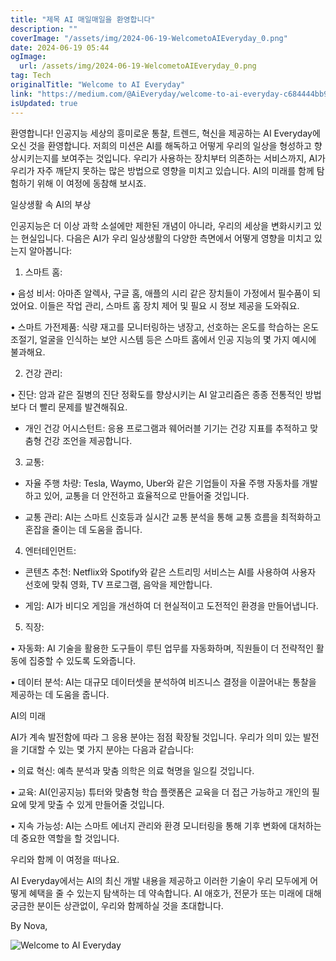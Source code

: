 ```yaml
---
title: "제목 AI 매일매일을 환영합니다"
description: ""
coverImage: "/assets/img/2024-06-19-WelcometoAIEveryday_0.png"
date: 2024-06-19 05:44
ogImage: 
  url: /assets/img/2024-06-19-WelcometoAIEveryday_0.png
tag: Tech
originalTitle: "Welcome to AI Everyday"
link: "https://medium.com/@AiEveryday/welcome-to-ai-everyday-c684444bb91f"
isUpdated: true
---
```






환영합니다! 인공지능 세상의 흥미로운 통찰, 트렌드, 혁신을 제공하는 AI Everyday에 오신 것을 환영합니다. 저희의 미션은 AI를 해독하고 어떻게 우리의 일상을 형성하고 향상시키는지를 보여주는 것입니다. 우리가 사용하는 장치부터 의존하는 서비스까지, AI가 우리가 자주 깨닫지 못하는 많은 방법으로 영향을 미치고 있습니다. AI의 미래를 함께 탐험하기 위해 이 여정에 동참해 보시죠.

일상생활 속 AI의 부상

인공지능은 더 이상 과학 소설에만 제한된 개념이 아니라, 우리의 세상을 변화시키고 있는 현실입니다. 다음은 AI가 우리 일상생활의 다양한 측면에서 어떻게 영향을 미치고 있는지 알아봅니다:

1. 스마트 홈:

<div class="content-ad"></div>

• 음성 비서: 아마존 알렉사, 구글 홈, 애플의 시리 같은 장치들이 가정에서 필수품이 되었어요. 이들은 작업 관리, 스마트 홈 장치 제어 및 필요 시 정보 제공을 도와줘요.

• 스마트 가전제품: 식량 재고를 모니터링하는 냉장고, 선호하는 온도를 학습하는 온도 조절기, 얼굴을 인식하는 보안 시스템 등은 스마트 홈에서 인공 지능의 몇 가지 예시에 불과해요.

2. 건강 관리:

• 진단: 암과 같은 질병의 진단 정확도를 향상시키는 AI 알고리즘은 종종 전통적인 방법보다 더 빨리 문제를 발견해줘요.

<div class="content-ad"></div>

- 개인 건강 어시스턴트: 응용 프로그램과 웨어러블 기기는 건강 지표를 추적하고 맞춤형 건강 조언을 제공합니다.

3. 교통:

- 자율 주행 차량: Tesla, Waymo, Uber와 같은 기업들이 자율 주행 자동차를 개발하고 있어, 교통을 더 안전하고 효율적으로 만들어줄 것입니다.

- 교통 관리: AI는 스마트 신호등과 실시간 교통 분석을 통해 교통 흐름을 최적화하고 혼잡을 줄이는 데 도움을 줍니다.

<div class="content-ad"></div>

4. 엔터테인먼트:

- 콘텐츠 추천: Netflix와 Spotify와 같은 스트리밍 서비스는 AI를 사용하여 사용자 선호에 맞춰 영화, TV 프로그램, 음악을 제안합니다.

- 게임: AI가 비디오 게임을 개선하여 더 현실적이고 도전적인 환경을 만들어냅니다.

5. 직장:

<div class="content-ad"></div>

• 자동화: AI 기술을 활용한 도구들이 루틴 업무를 자동화하며, 직원들이 더 전략적인 활동에 집중할 수 있도록 도와줍니다.

• 데이터 분석: AI는 대규모 데이터셋을 분석하여 비즈니스 결정을 이끌어내는 통찰을 제공하는 데 도움을 줍니다.

AI의 미래

AI가 계속 발전함에 따라 그 응용 분야는 점점 확장될 것입니다. 우리가 의미 있는 발전을 기대할 수 있는 몇 가지 분야는 다음과 같습니다:

<div class="content-ad"></div>

• 의료 혁신: 예측 분석과 맞춤 의학은 의료 혁명을 일으킬 것입니다.

• 교육: AI(인공지능) 튜터와 맞춤형 학습 플랫폼은 교육을 더 접근 가능하고 개인의 필요에 맞게 맞출 수 있게 만들어줄 것입니다.

• 지속 가능성: AI는 스마트 에너지 관리와 환경 모니터링을 통해 기후 변화에 대처하는 데 중요한 역할을 할 것입니다.

우리와 함께 이 여정을 떠나요.

<div class="content-ad"></div>

AI Everyday에서는 AI의 최신 개발 내용을 제공하고 이러한 기술이 우리 모두에게 어떻게 혜택을 줄 수 있는지 탐색하는 데 약속합니다. AI 애호가, 전문가 또는 미래에 대해 궁금한 분이든 상관없이, 우리와 함께하실 것을 초대합니다.

By Nova,

![Welcome to AI Everyday](/assets/img/2024-06-19-WelcometoAIEveryday_0.png)